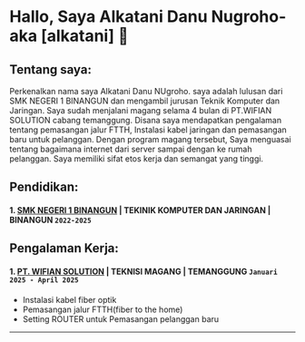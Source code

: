 # Hallo, Saya Alkatani Danu Nugroho- aka [alkatani] 👋
## Tentang saya:
Perkenalkan nama saya Alkatani Danu NUgroho. saya adalah lulusan dari SMK NEGERI 1 BINANGUN dan mengambil jurusan Teknik Komputer dan Jaringan.
Saya sudah menjalani magang selama 4 bulan di PT.WIFIAN SOLUTION cabang temanggung. Disana saya mendapatkan pengalaman tentang pemasangan jalur FTTH,
Instalasi kabel jaringan dan pemasangan baru untuk pelanggan. Dengan program magang tersebut, Saya menguasai tentang bagaimana internet dari server 
sampai dengan ke rumah pelanggan. Saya memiliki sifat etos kerja dan semangat yang tinggi.

## Pendidikan:


 #### 1. [SMK NEGERI 1 BINANGUN](http://smkn1binangun.sch.id/) | TEKINIK KOMPUTER DAN JARINGAN | BINANGUN `2022-2025`


## Pengalaman Kerja:
#### 1. [PT. WIFIAN SOLUTION](https://www.wifian.id) | TEKNISI MAGANG | TEMANGGUNG `Januari 2025 - April 2025`
   - Instalasi kabel fiber optik
   - Pemasangan jalur FTTH(fiber to the home)
   - Setting ROUTER untuk Pemasangan pelanggan baru

---





[webdev]: https://github.com/alkatani/alkatani
